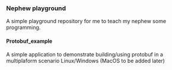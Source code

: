 ### Nephew playground ###
A simple playground repository for me to teach my nephew some programming.

#### Protobuf_example ####
A simple application to demonstrate building/using protobuf in a multiplaform
scenario Linux/Windows (MacOS to be added later)
